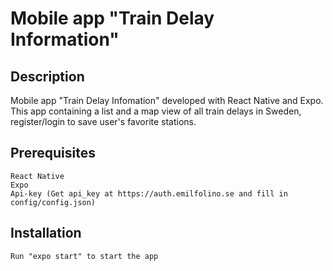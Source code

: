 # Mobile app "Train Delay Information"

## Description
Mobile app "Train Delay Infomation" developed with React Native and Expo.
This app containing a list and a map view of all train delays in Sweden, register/login to save user's favorite stations.

## Prerequisites
    React Native
    Expo
    Api-key (Get api_key at https://auth.emilfolino.se and fill in config/config.json)
    

## Installation
    Run "expo start" to start the app
